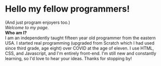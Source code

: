 # Hello my fellow programmers!
(And just program enjoyers too.)
<br>
<i>Welcome to my page.</i>
<br>
<b>Who am I?</b>
<br>
I am an independently taught fifteen year old programmer from the eastern USA. I started real programming (upgraded from Scratch which I had used since third grade, age eight) over COVID at the age of eleven.
I use HTML, CSS, and Javascript, and I'm entirely front-end.
I'm still new and constantly learning, so I'd love to hear your ideas.
Thanks for stopping by!
